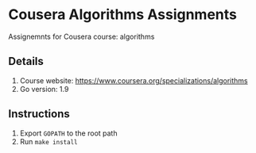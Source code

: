 # Cousera Algorithms Assignments

Assignemnts for Cousera course: algorithms

## Details

1. Course website: https://www.coursera.org/specializations/algorithms
2. Go version: 1.9

## Instructions

1. Export `GOPATH` to the root path
2. Run `make install`
